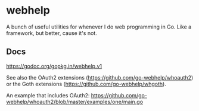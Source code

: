 # webhelp
A bunch of useful utilities for whenever I do web programming in Go. Like a framework, but better, cause it's not.

## Docs

https://godoc.org/gopkg.in/webhelp.v1

See also the OAuth2 extensions (https://github.com/go-webhelp/whoauth2) or
the Goth extensions (https://github.com/go-webhelp/whgoth).

An example that includes OAuth2: https://github.com/go-webhelp/whoauth2/blob/master/examples/one/main.go
